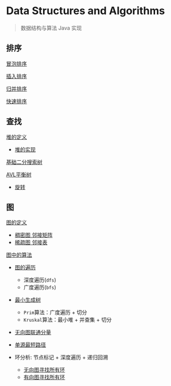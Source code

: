 # Data Structures and Algorithms

> 数据结构与算法 Java 实现

## 排序

[冒泡排序](src/main/java/io/intellij/dsa/sort/impl/BubbleSort.java)

[插入排序](src/main/java/io/intellij/dsa/sort/impl/InsertSort.java)

[归并排序](src/main/java/io/intellij/dsa/sort/impl/MergeSort.java)

[快速排序](src/main/java/io/intellij/dsa/sort/impl/QuickSort.java)

## 查找

[堆的定义](src/main/java/io/intellij/dsa/tree/heap/Heap.java)

- [堆的实现](src/main/java/io/intellij/dsa/tree/heap/HeapImpl.java)

[基础二分搜索树](src/main/java/io/intellij/dsa/tree/bst/basic/BasicBST.java)

[AVL平衡树](src/main/java/io/intellij/dsa/tree/bst/avl/AvlTree.java)

- [旋转](src/main/java/io/intellij/dsa/tree/bst/avl/Rotate.java)

## 图

[图的定义](src/main/java/io/intellij/dsa/graph/Graph.java)

- [稠密图 邻接矩阵](src/main/java/io/intellij/dsa/graph/impl/DenseGraph.java)
- [稀疏图 邻接表](src/main/java/io/intellij/dsa/graph/impl/SparseGraph.java)

[图中的算法](src/main/java/io/intellij/dsa/graph/algo)

- [图的遍历](src/main/java/io/intellij/dsa/graph/algo/Traverse.java)
    - 深度遍历(`dfs`)
    - 广度遍历(`bfs`)
- [最小生成树](src/main/java/io/intellij/dsa/graph/algo/Mst.java)
    - `Prim`算法：广度遍历 + 切分
    - `Kruskal`算法：最小堆 + 并查集 + 切分
- [无向图联通分量](src/main/java/io/intellij/dsa/graph/algo/Components.java)
- [单源最短路径](src/main/java/io/intellij/dsa/graph/algo/Dijkstra.java)

- 环分析: 节点标记 + 深度遍历 + 递归回溯
    - [无向图寻找所有环](src/main/java/io/intellij/dsa/graph/algo/UndirectedCycles.java)
    - [有向图寻找所有环](src/main/java/io/intellij/dsa/graph/algo/DirectedCycles.java)
